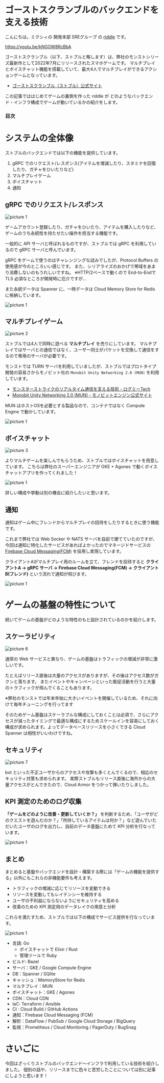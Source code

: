 # ゴーストスクランブルのバックエンドを支える技術

こんにちは。ミクシィの 開発本部 SREグループ の [riddle](https://twitter.com/riddle_tec) です。


https://youtu.be/kNGOW8RcBbA

ゴーストスクランブル（以下、ストブルと略します）は、弊社のモンストシリーズ最新作として2022年7月にリリースされたスマホゲームです。
マルチプレイとボイスチャット機能を搭載していて、最大4人でマルチプレイができるアクションゲームとなっています。

- [ゴーストスクランブル（ストブル）公式サイト](https://ghost-scramble.com/)


この記事でははじめてゲームの裏側を作った riddle が
どのようなバックエンド・インフラ構成でゲームが動いているかの紹介をします。


### 目次

# システムの全体像

ストブルのバックエンドでは以下の機能を提供しています。

1. gRPC でのリクエスト/レスポンス(アイテムを増減したり、スタミナを回復したり、ガチャをひいたりなど)
2. マルチプレイゲーム
3. ボイスチャット
4. 通知

## gRPC でのリクエスト/レスポンス

![picture 1](https://raw.githubusercontent.com/lirlia/medium/main/articles/2022-ghost-scramble-server/https://raw.githubusercontent.com/lirlia/medium/main/articles/2022-ghost-scramble-server/images/e5360d98d4d2e9bfefa4025911fd975c3cb738f489e1350d34f6a0ba4dd7e469.png)  

ゲームアカウント登録したり、ガチャをひいたり、アイテムを購入したりなど、
ゲームのうち永続性を持たせたい操作を担当する機能です。


一般的に API サーバと呼ばれるものですが、ストブルでは gRPC を利用しているので gRPC サーバと呼んでいます。

gRPC をゲームで使うのはチャレンジングな試みでしたが、Protocol Buffers の使用感が今のところいい感じです。
また、シリアライズのおかげで帯域をあまり消費しないのもうれしいですね。
※HTTP/2ベースで動くので End-to-Endで TLS 必須なところが開発時に厄介ですが…

また永続データは Spanner に、一時データは Cloud Memory Store for Redis に格納しています。

![picture 1](https://raw.githubusercontent.com/lirlia/medium/main/articles/2022-ghost-scramble-server/https://raw.githubusercontent.com/lirlia/medium/main/articles/2022-ghost-scramble-server/images/grpc.drawio.png)  

## マルチプレイゲーム

![picture 2](https://raw.githubusercontent.com/lirlia/medium/main/articles/2022-ghost-scramble-server/https://raw.githubusercontent.com/lirlia/medium/main/articles/2022-ghost-scramble-server/images/8dc8c4e26c929cda3a990f5f1d81901d535ab7b132b7b305d6a476d081df1e5a.png)  

ストブルでは4人で同時に遊べる **マルチプレイ** を売りにしています。
マルチプレイではサーバとの通信ではなく、ユーザー同士がパケットを交換して通信をするので専用のサーバが必要です。


モンストでは TURN サーバを利用していましたが、ストブルではプロトタイプ開発の容易さからモノビット社の `Monobit Unity Networking 2.0 (MUN)` を利用しています。

- [モンスターストライクのリアルタイム通信を支える技術 - ログミーTech](https://logmi.jp/tech/articles/321751)
- [Monobit Unity Networking 2.0 (MUN) - モノビットエンジン公式サイト](https://www.monobitengine.com/mun/)

MUN はホストOSを必要とする製品なので、コンテナではなく Compute Engine で動かしています。

![picture 1](https://raw.githubusercontent.com/lirlia/medium/main/articles/2022-ghost-scramble-server/https://raw.githubusercontent.com/lirlia/medium/main/articles/2022-ghost-scramble-server/images/multi.drawio.png)  

## ボイスチャット

![picture 3](https://raw.githubusercontent.com/lirlia/medium/main/articles/2022-ghost-scramble-server/https://raw.githubusercontent.com/lirlia/medium/main/articles/2022-ghost-scramble-server/images/1c9a0dcd8ebcf2c9ad9ced280d6b757ec8f27e9ee2967e2c8ae148f03f72cab1.png)  

よりマルチゲームを楽しんでもらうため、ストブルではボイスチャットを用意しています。
こちらは弊社のスーパーエンジニアが GKE + Agones で動くボイスチャットアプリを作ってくれました！

![picture 1](https://raw.githubusercontent.com/lirlia/medium/main/articles/2022-ghost-scramble-server/https://raw.githubusercontent.com/lirlia/medium/main/articles/2022-ghost-scramble-server/images/voice.drawio.png)  

詳しい構成や挙動は別の機会に紹介したいと思います。

## 通知

通知はゲーム中にフレンドからマルチプレイの招待をしたりするときに使う機能です。

これまで弊社では Web Socker や NATS サーバを自前で建てていたのですが、今回は通知に特化したサービスがあればよかったのでマネージドサービスの [Firebase Cloud Messaging(FCM)](https://firebase.google.com/docs/cloud-messaging?hl=ja) を採用し実現しています。

クライアントAがマルチプレイ用のルームを立て、フレンドを招待すると **クライアントA → gRPC サーバ → Firebase Cloud Messaging(FCM) → クライアントB(フレンド)** という流れで通知が飛びます。

![picture 1](https://raw.githubusercontent.com/lirlia/medium/main/articles/2022-ghost-scramble-server/https://raw.githubusercontent.com/lirlia/medium/main/articles/2022-ghost-scramble-server/images/notification.drawio.png)  

# ゲームの基盤の特性について

続いてゲームの基盤がどのような特性のもと設計されているのかを紹介します。

## スケーラビリティ

![picture 6](https://raw.githubusercontent.com/lirlia/medium/main/articles/2022-ghost-scramble-server/https://raw.githubusercontent.com/lirlia/medium/main/articles/2022-ghost-scramble-server/images/cf363ac328d387c11720afe2f5946bd4f9a945a5233f87cf0418d4df587239f8.png)  

通常の Web サービスと異なり、ゲームの基盤はトラフィックの増減が非常に激しいです。

たとえばリリース直後は大量のアクセスがありますが、その後はアクセス数がガクンと落ちます。
またイベントやキャンペーンといった販促活動を行うと大量のトラフィックが飛んでくることもあります。

※弊社のモンストでは年末年始に大きいイベントを開催しているため、それに向けて毎年チューニングを行ってます

そのためゲーム基盤はスケーラブルな構成にしておくことは必須で、さらにアクセスが減ったタイミングで最適な構成にするためスケールインを容易にしておく構成が求められます。よってデータベースリソースを小さくできる Cloud Spanner は相性がいいわけですね。


## セキュリティ

![picture 7](https://raw.githubusercontent.com/lirlia/medium/main/articles/2022-ghost-scramble-server/https://raw.githubusercontent.com/lirlia/medium/main/articles/2022-ghost-scramble-server/images/0c9a5e6af295689ae1c77426b7b1285dcd2fe0a1b70a7eba441068753a10bf22.png)  

bot といった不正ユーザからのアクセスや攻撃も多くとんでくるので、相応のセキュリティ対策も求められます。
実際ストブルもリリース直後に海外からの大量アクセスがとんできたので、Cloud Armor をつかって弾いたりしました。

## KPI 測定のためのログ収集

**「ゲームをどのように改善・更新していくか？」** を判断するため、「ユーザがどのクエストを遊んだのか？」「所持しているアイテムは何か？」など遊んでいただいたユーザのログを出力し、自前のデータ基盤にためて KPI 分析を行なっています。

![picture 1](https://raw.githubusercontent.com/lirlia/medium/main/articles/2022-ghost-scramble-server/https://raw.githubusercontent.com/lirlia/medium/main/articles/2022-ghost-scramble-server/images/data.drawio.png)  

## まとめ

まとめると基盤やバックエンドを設計・構築する際には「ゲームの機能を提供する」以外にもこれらの非機能要件も考えます。

- トラフィックの増減に応じてリソースを変動できる
- リソースを変動してもレイテンシーを維持する
- ユーザの不利益にならないようにセキュリティを高める
- 改善のための KPI 測定用のデータレイクの用意と分析

これらを満たすため、ストブルでは以下の構成でサービス提供を行なっています。

![picture 1](https://raw.githubusercontent.com/lirlia/medium/main/articles/2022-ghost-scramble-server/https://raw.githubusercontent.com/lirlia/medium/main/articles/2022-ghost-scramble-server/images/all.drawio.png)  

- 言語: Go
  - ボイスチャットで Elixir / Rust
  - 管理ツールで Ruby
- ビルド: Bazel
- サーバ：GKE / Google Compute Engine
- DB：Spanner / SQlite
- キャッシュ：MemoryStore for Redis
- マルチプレイ：MUN
- ボイスチャット：GKE / Agones
- CDN：Cloud CDN
- IaC: Terraform / Ansible
- CI : Cloud Build / GitHub Actions
- 通知：Firebase Cloud Messaging (FCM)
- 解析：DataFlow / PubSub / Google Cloud Storage / BigQuery
- 監視：Prometheus / Cloud Monitoring / PagerDuty / BugSnag

# さいごに

今回はざっくりストブルのバックエンド〜インフラで利用している技術を紹介しました。
個別の話や、リリースまでに色々と苦労したことについては別に記事にしようと思います！
